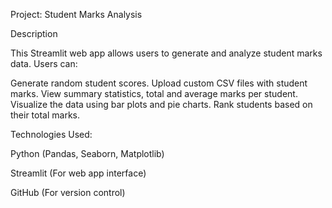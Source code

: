 Project: Student Marks Analysis

Description

This Streamlit web app allows users to generate and analyze student marks data. Users can:

Generate random student scores.
Upload custom CSV files with student marks.
View summary statistics, total and average marks per student.
Visualize the data using bar plots and pie charts.
Rank students based on their total marks.

Technologies Used:

Python (Pandas, Seaborn, Matplotlib)

Streamlit (For web app interface)

GitHub (For version control)



